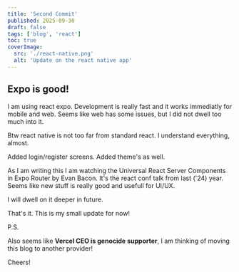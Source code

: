 ```yaml
---
title: 'Second Commit'
published: 2025-09-30
draft: false
tags: ['blog', 'react']
toc: true
coverImage:
  src: './react-native.png'
  alt: 'Update on the react native app'
---
```




## Expo is good!

I am using react expo. Development is really fast and it works immediatly for mobile and web. Seems like web has some issues, but I did not dwell too much into it.

Btw react native is not too far from standard react. I understand everything, almost.

Added login/register screens. Added theme's as well.

As I am writing this I am watching the Universal React Server Components in Expo Router by Evan Bacon. It's the react conf talk from last ('24) year. Seems like new stuff is really good and usefull for UI/UX.

I will dwell on it deeper in future.

That's it. This is my small update for now!


P.S.

Also seems like **Vercel CEO is genocide supporter**, I am thinking of moving this blog to another provider!


Cheers!
